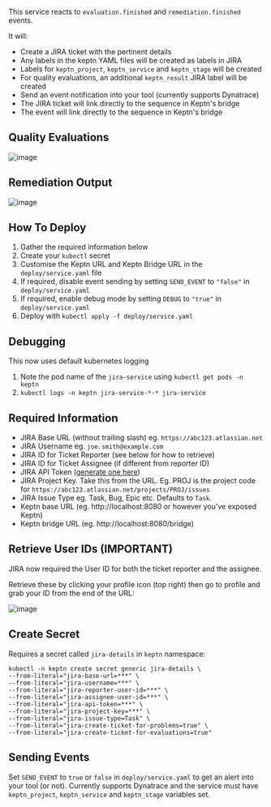 This service reacts to `evaluation.finished` and `remediation.finished` events.

It will:
- Create a JIRA ticket with the pertinent details
- Any labels in the keptn YAML files will be created as labels in JIRA
- Labels for `keptn_project`, `keptn_service` and `keptn_stage` will be created
- For quality evaluations, an additional `keptn_result` JIRA label will be created
- Send an event notification into your tool (currently supports Dynatrace)
- The JIRA ticket will link directly to the sequence in Keptn's bridge
- The event will link directly to the sequence in Keptn's bridge

## Quality Evaluations
![image](https://user-images.githubusercontent.com/13639658/113381981-acaf2f80-93c3-11eb-9ba6-34017e88f2ac.png)

## Remediation Output
![image](https://user-images.githubusercontent.com/13639658/113382057-e8e29000-93c3-11eb-92c2-7ec33d76ad9c.png)

## How To Deploy
1. Gather the required information below
2. Create your `kubectl` secret
3. Customise the Keptn URL and Keptn Bridge URL in the `deploy/service.yaml` file
4. If required, disable event sending by setting `SEND_EVENT` to `"false"` in `deploy/service.yaml`
5. If required, enable debug mode by setting `DEBUG` to `"true"` in `deploy/service.yaml`
6. Deploy with `kubectl apply -f deploy/service.yaml`

## Debugging
This now uses default kubernetes logging

1. Note the pod name of the `jira-service` using `kubectl get pods -n keptn`
2. `kubectl logs -n keptn jira-service-*-* jira-service`

## Required Information

- JIRA Base URL (without trailing slash) eg. `https://abc123.atlassian.net`
- JIRA Username eg. `joe.smith@example.com`
- JIRA ID for Ticket Reporter (see below for how to retrieve)
- JIRA ID for Ticket Assignee (if different from reporter ID)
- JIRA API Token ([generate one here](https://id.atlassian.com/manage/api-tokens))
- JIRA Project Key. Take this from the URL. Eg. PROJ is the project code for `https://abc123.atlassian.net/projects/PROJ/issues`
- JIRA Issue Type eg. Task, Bug, Epic etc. Defaults to `Task`.
- Keptn base URL (eg. http://localhost:8080 or however you've exposed Keptn)
- Keptn bridge URL (eg. http://localhost:8080/bridge)

## Retrieve User IDs (IMPORTANT)
JIRA now required the User ID for both the ticket reporter and the assignee.

Retrieve these by clicking your profile icon (top right) then go to profile and grab your ID from the end of the URL:

![image](https://user-images.githubusercontent.com/13639658/113224119-0a615000-92ce-11eb-9abd-693efa2ac612.png)

## Create Secret

Requires a secret called `jira-details` in `keptn` namespace:

```
kubectl -n keptn create secret generic jira-details \
--from-literal="jira-base-url=***" \
--from-literal="jira-username=***" \
--from-literal="jira-reporter-user-id=***" \
--from-literal="jira-assignee-user-id=***" \
--from-literal="jira-api-token=***" \
--from-literal="jira-project-key=***" \
--from-literal="jira-issue-type=Task" \
--from-literal="jira-create-ticket-for-problems=true" \
--from-literal="jira-create-ticket-for-evaluations=true"
```
## Sending Events
Set `SEND_EVENT` to `true` or `false` in `deploy/service.yaml` to get an alert into your tool (or not).
Currently supports Dynatrace and the service must have `keptn_project`, `keptn_service` and `keptn_stage` variables set.
